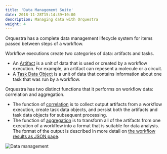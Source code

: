 ```yaml
---
title: 'Data Management Suite'
date: 2018-11-28T15:14:39+10:00
description: Managing data with Orquestra
weight: 4
---
```


Orquestra has a complete data management lifecycle system for items passed between steps of a workflow.

Workflow executions create two categories of data: artifacts and tasks.
- An [Artifact](../../data-management/workflow-artifacts/) is a unit of data that is used or created by a workflow execution. For example, an artifact can repesent a molecule or a circuit.
- A [Task Data Object](../../data-management/workflow-artifacts/) is a unit of data that contains information about one task that was run by a workflow.

Orquestra has two distinct functions that it performs on workflow data: correlation and aggregation.
- The function of [correlation](../../data-management/correlation/) is to collect output artifacts from a workflow execution, create task data objects, and persist both the artifacts and task data objects for subsequent processing.
- The function of [aggregation](../../data-management/aggregation/) is to transform all of the artifacts from one execution of a workflow into a format that is suitable for data analysis. The format of the output is described in more detail on [the workflow results as JSON page](../../data-management/workflow-result/).

![Data management](../../img/dataintro4.png)
